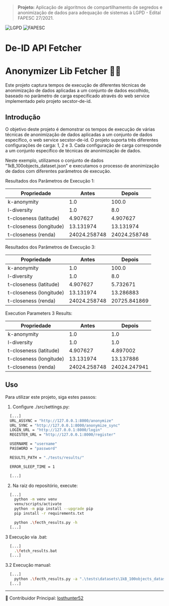 > **Projeto:** Aplicação de algoritmos de compartilhamento de segredos e anonimização de dados para adequação de sistemas à LGPD - Edital FAPESC 27/2021.

![LGPD](https://img.shields.io/badge/-LGPD-blue)
![FAPESC](https://img.shields.io/badge/Edital-FAPESC%2027%2F2021-green)

# De-ID API Fetcher

# Anonymizer Lib Fetcher 🕵️‍♂️

Este projeto captura tempos de execução de diferentes técnicas de anonimização de dados aplicadas a um conjunto de dados escolhido, baseado no parâmetro de carga especificado através do web service implementado pelo projeto secstor-de-id.

## Introdução

O objetivo deste projeto é demonstrar os tempos de execução de várias técnicas de anonimização de dados aplicadas a um conjunto de dados específico, o web service secstor-de-id. O projeto suporta três diferentes configurações de carga: 1, 2 e 3. Cada configuração de carga corresponde a um conjunto específico de técnicas de anonimização de dados.

Neste exemplo, utilizamos o conjunto de dados "1kB_100objects_dataset.json" e executamos o processo de anonimização de dados com diferentes parâmetros de execução.

Resultados dos Parâmetros de Execução 1:

| Propriedade              | Antes        | Depois      |
|--------------------------|--------------|-------------|
| k-anonymity              | 1.0          | 100.0       |
| l-diversity              | 1.0          | 8.0         |
| t-closeness (latitude)   | 4.907627     | 4.907627    |
| t-closeness (longitude)  | 13.131974    | 13.131974   |
| t-closeness (renda)      | 24024.258748 | 24024.258748|

Resultados dos Parâmetros de Execução 3:

| Propriedade              | Antes        | Depois      |
|--------------------------|--------------|-------------|
| k-anonymity              | 1.0          | 100.0       |
| l-diversity              | 1.0          | 8.0         |
| t-closeness (latitude)   | 4.907627     | 5.732671    |
| t-closeness (longitude)  | 13.131974    | 13.286883   |
| t-closeness (renda)      | 24024.258748 | 20725.841869|


Execution Parameters 3 Results:

| Propriedade              | Antes        | Depois      |
|--------------------------|--------------|-------------|
| k-anonymity              | 1.0          | 1.0         |
| l-diversity              | 1.0          | 1.0         |
| t-closeness (latitude)   | 4.907627     | 4.897002    |
| t-closeness (longitude)  | 13.131974    | 13.137886   |
| t-closeness (renda)      | 24024.258748 | 24024.247941|

## Uso

Para utilizar este projeto, siga estes passos:

1. Configure ./src/settings.py:

```bash
  [...]
  URL_ASSYNC = "http://127.0.0.1:8000/anonymize"
  URL_SYNC = "http://127.0.0.1:8000/anonymize_sync"
  LOGIN_URL = "http://127.0.0.1:8000/login"
  REGISTER_URL = "http://127.0.0.1:8000/register"

  USERNAME = "username"
  PASSWORD = "password"

  RESULTS_PATH = "./tests/results/"

  ERROR_SLEEP_TIME = 1

  [...]
```

2. Na raiz do repositório, execute:

```bash
  [...]
    python -m venv venv
    venv/scripts/activate
    python -m pip install --upgrade pip
    pip install -r requirements.txt

    python .\fecth_results.py -h
  [...]
```

3 Execução via .bat:

```bash
  [...]
    .\fetch_results.bat
  [...]
```

3.2 Execução manual:

```bash
  [...]
    python .\fecth_results.py -a ".\tests\datasets\1kB_100objects_dataset.json" -t 5 -p 1 -u 2
  [...]
```
---

👤 Contribuidor Principal: [losthunter52](https://github.com/losthunter52/de-id_api_fetcher)
